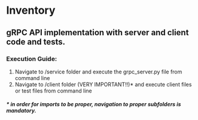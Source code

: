 # Inventory

## gRPC API implementation with server and client code and tests.

### Execution Guide:

1. Navigate to /service folder and execute the grpc_server.py file from command line
2. Navigate to /client folder (VERY IMPORTANT!!)* and execute client files or test files from command line

##### * in order for imports to be proper, navigation to proper subfolders is mandatory.

